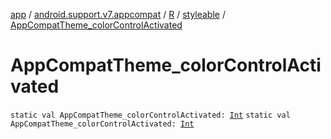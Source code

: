 [app](../../../index.md) / [android.support.v7.appcompat](../../index.md) / [R](../index.md) / [styleable](index.md) / [AppCompatTheme_colorControlActivated](.)

# AppCompatTheme_colorControlActivated

`static val AppCompatTheme_colorControlActivated: `[`Int`](https://kotlinlang.org/api/latest/jvm/stdlib/kotlin/-int/index.html)
`static val AppCompatTheme_colorControlActivated: `[`Int`](https://kotlinlang.org/api/latest/jvm/stdlib/kotlin/-int/index.html)